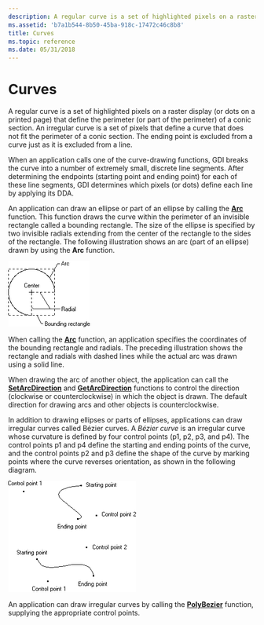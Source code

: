 ```yaml
---
description: A regular curve is a set of highlighted pixels on a raster display (or dots on a printed page) that define the perimeter (or part of the perimeter) of a conic section.
ms.assetid: 'b7a1b544-8b50-45ba-918c-17472c46c8b8'
title: Curves
ms.topic: reference
ms.date: 05/31/2018
---
```


# Curves

A regular curve is a set of highlighted pixels on a raster display (or dots on a printed page) that define the perimeter (or part of the perimeter) of a conic section. An irregular curve is a set of pixels that define a curve that does not fit the perimeter of a conic section. The ending point is excluded from a curve just as it is excluded from a line.

When an application calls one of the curve-drawing functions, GDI breaks the curve into a number of extremely small, discrete line segments. After determining the endpoints (starting point and ending point) for each of these line segments, GDI determines which pixels (or dots) define each line by applying its DDA.

An application can draw an ellipse or part of an ellipse by calling the [**Arc**](/windows/desktop/api/Wingdi/nf-wingdi-arc) function. This function draws the curve within the perimeter of an invisible rectangle called a bounding rectangle. The size of the ellipse is specified by two invisible radials extending from the center of the rectangle to the sides of the rectangle. The following illustration shows an arc (part of an ellipse) drawn by using the **Arc** function.

![diagram showing an arc that represents three quarters of a full circle](images/cslcv-03.png)

When calling the [**Arc**](/windows/desktop/api/Wingdi/nf-wingdi-arc) function, an application specifies the coordinates of the bounding rectangle and radials. The preceding illustration shows the rectangle and radials with dashed lines while the actual arc was drawn using a solid line.

When drawing the arc of another object, the application can call the [**SetArcDirection**](/windows/desktop/api/Wingdi/nf-wingdi-setarcdirection) and [**GetArcDirection**](/windows/desktop/api/Wingdi/nf-wingdi-getarcdirection) functions to control the direction (clockwise or counterclockwise) in which the object is drawn. The default direction for drawing arcs and other objects is counterclockwise.

In addition to drawing ellipses or parts of ellipses, applications can draw irregular curves called Bézier curves. A *Bézier curve* is an irregular curve whose curvature is defined by four control points (p1, p2, p3, and p4). The control points p1 and p4 define the starting and ending points of the curve, and the control points p2 and p3 define the shape of the curve by marking points where the curve reverses orientation, as shown in the following diagram.

![illustration showing two bezier curves, each between a starting and ending point, and each with two control points](images/cslcv-04.png)

An application can draw irregular curves by calling the [**PolyBezier**](/windows/desktop/api/Wingdi/nf-wingdi-polybezier) function, supplying the appropriate control points.

 

 



